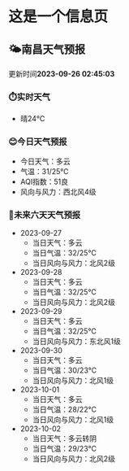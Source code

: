 # 这是一个信息页 
## 🌤️**南昌**天气预报
更新时间**2023-09-26 02:45:03**
### ⏱️实时天气
- 晴24℃
### 😊今日天气预报
- 今日天气：多云
- 气温：31/25℃
- AQI指数：51良
- 风向与风力：西北风4级
### 🤩未来六天天气预报
- 2023-09-27
  - 当日天气：多云
  - 当日气温：32/25℃
  - 当日风向与风力：北风2级
- 2023-09-28
  - 当日天气：多云
  - 当日气温：32/25℃
  - 当日风向与风力：北风2级
- 2023-09-29
  - 当日天气：多云
  - 当日气温：32/25℃
  - 当日风向与风力：东北风1级
- 2023-09-30
  - 当日天气：多云
  - 当日气温：30/23℃
  - 当日风向与风力：北风1级
- 2023-10-01
  - 当日天气：多云
  - 当日气温：28/22℃
  - 当日风向与风力：北风1级
- 2023-10-02
  - 当日天气：多云转阴
  - 当日气温：29/23℃
  - 当日风向与风力：北风2级

